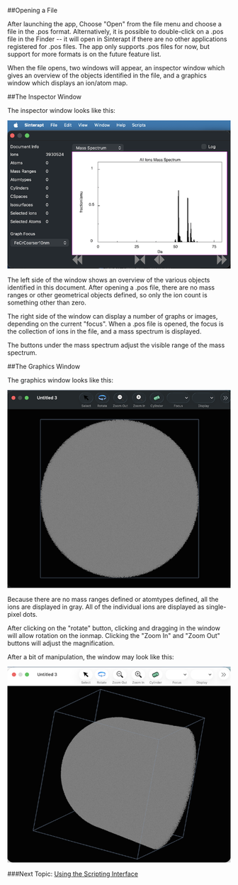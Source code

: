 
##Opening a File

After launching the app, Choose "Open" from the file menu and choose a file in the .pos format.  Alternatively, it is possible to double-click on a .pos file in the Finder -- it will open in Sinterapt if there are no other applications registered for .pos files.  The app only supports .pos files for now, but support for more formats is on the future feature list.

When the file opens, two windows will appear, an inspector window which gives an overview of the objects identified in the file, and a graphics window which displays an ion/atom map.

##The Inspector Window

The inspector window looks like this:

![image](images/FileOpenInspectorWindow.png "The Sinterapt Inspector Window")

The left side of the window shows an overview of the various objects identified in this document.  After opening a .pos file, there are no mass ranges or other geometrical objects defined, so only the ion count is something other than zero.

The right side of the window can display a number of graphs or images, depending on the current "focus". When a .pos file is opened, the focus is the collection of ions in the file, and a mass spectrum is displayed.

The buttons under the mass spectrum adjust the visible range of the mass spectrum.

##The Graphics Window

The graphics window looks like this:

![image](images/FileOpenGraphicsWindow.png "The Sinterapt Graphics Window")

Because there are no mass ranges defined or atomtypes defined, all the ions are displayed in gray.  All of the individual ions are displayed as single-pixel dots.

After clicking on the "rotate" button, clicking and dragging in the window will allow rotation on the ionmap.  Clicking the "Zoom In" and "Zoom Out" buttons will adjust the magnification.  

After a bit of manipulation, the window may look like this:

![image](images/FileOpenGraphicsWindowAfterRotate.png "The Sinterapt Graphics Window")

###Next Topic:   [Using the Scripting Interface](docs/TheScriptingInterface.md)